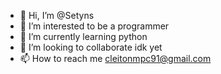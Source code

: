 - 👋 Hi, I’m @Setyns
- 👀 I’m interested to be a programmer
- 🌱 I’m currently learning python
- 💞️ I’m looking to collaborate idk yet
- 📫 How to reach me cleitonmpc91@gmail.com

<!---
Setyns/Setyns is a ✨ special ✨ repository because its `README.md` (this file) appears on your GitHub profile.
You can click the Preview link to take a look at your changes.
--->
